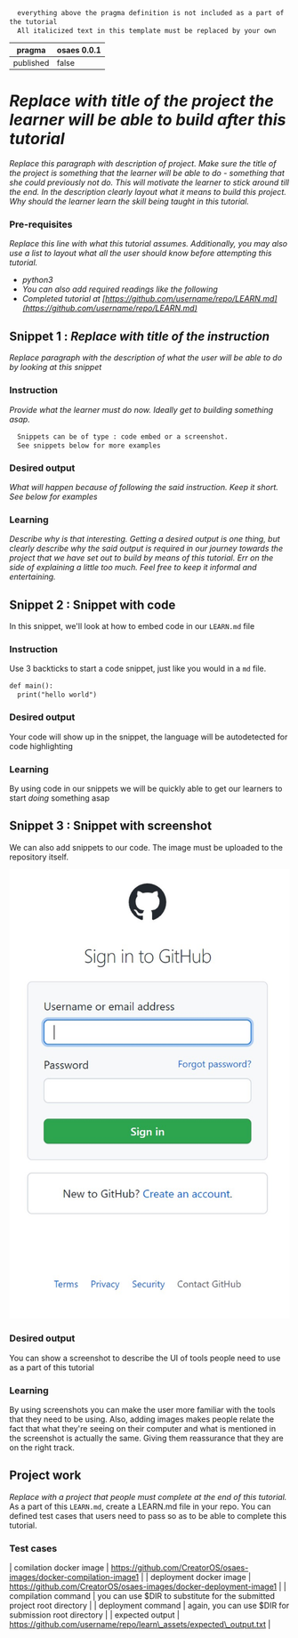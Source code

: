 ```
  everything above the pragma definition is not included as a part of the tutorial
  All italicized text in this template must be replaced by your own
```
| pragma | osaes 0.0.1 |
| ------ | ----------- |
| published | false |

# _Replace with title of the project the learner will be able to build after this tutorial_

_Replace this paragraph with description of project. Make sure the title of the project is something that the learner will be able to do - something that she could previously not do. This will motivate the learner to stick around till the end. In the description clearly layout _what it means_ to build this project. Why should the learner learn the skill being taught in this tutorial._

### Pre-requisites
_Replace this line with what this tutorial assumes. Additionally, you may also use a list to layout what all the user should know before attempting this tutorial._
- _python3_
- _You can also add required readings like the following_
- _Completed tutorial at [https://github.com/username/repo/LEARN.md](https://github.com/username/repo/LEARN.md)_

## Snippet 1 : _Replace with title of the instruction_
_Replace paragraph with the description of what the user will be able to do by looking at this snippet_
### Instruction
_Provide what the learner must do now. Ideally get to building something asap._

```
  Snippets can be of type : code embed or a screenshot. 
  See snippets below for more examples
```
### Desired output
_What will happen because of following the said instruction. Keep it short. See below for examples_

### Learning
_Describe why is that interesting. Getting a desired output is one thing, but clearly describe why the said output is required in our journey towards the project that we have set out to build by means of this tutorial. Err on the side of explaining a little too much. Feel free to keep it informal and entertaining._


## Snippet 2 : Snippet with code
In this snippet, we'll look at how to embed code in our `LEARN.md` file

### Instruction
Use 3 backticks to start a code snippet, just like you would in a `md` file. 

```
def main():
  print("hello world")
```


### Desired output
Your code will show up in the snippet, the language will be autodetected for code highlighting

### Learning
By using code in our snippets we will be quickly able to get our learners to start *doing* something asap

## Snippet 3 : Snippet with screenshot
We can also add snippets to our code. The image must be uploaded to the repository itself.

![alt text - github login](./learn_assets/screenshot.jpg)

### Desired output
You can show a screenshot to describe the UI of tools people need to use as a part of this tutorial

### Learning
By using screenshots you can make the user more familiar with the tools that they need to be using. Also, adding images makes people relate the fact that what they're seeing on their computer and what is mentioned in the screenshot is actually the same. Giving them reassurance that they are on the right track.

## Project work
_Replace with a project that people must complete at the end of this tutorial._ 
As a part of this `LEARN.md`, create a LEARN.md file in your repo. You can defined test cases that users need to pass so as to be able to complete this tutorial.

### Test cases
| comilation docker image | https://github.com/CreatorOS/osaes-images/docker-compilation-image1 |
| deployment docker image | https://github.com/CreatorOS/osaes-images/docker-deployment-image1 |
| compilation command | you can use $DIR to substitute for the submitted project root directory |
| deployment command | again, you can use $DIR for submission root directory |
| expected output | https://github.com/username/repo/learn\_assets/expected\_output.txt | 






